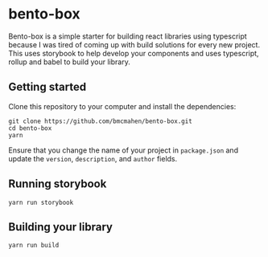 # bento-box

Bento-box is a simple starter for building react libraries using typescript because I was tired of coming up with build solutions for every new project. This uses storybook to help develop your components and uses typescript, rollup and babel to build your library.

## Getting started

Clone this repository to your computer and install the dependencies:

```
git clone https://github.com/bmcmahen/bento-box.git
cd bento-box
yarn
```

Ensure that you change the name of your project in `package.json` and update the `version`, `description`, and `author` fields.

## Running storybook

```
yarn run storybook
```

## Building your library

```
yarn run build
```
